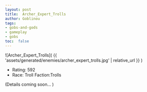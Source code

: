 ```yaml
---
layout: post
title:  Archer_Expert_Trolls
author: Goblinou
tags:
- gobs-and-gods
- gameplay
- gobs
toc:  false
---
```


![Archer_Expert_Trolls]( {{ 'assets/generated/enemies/archer_expert_trolls.jpg' | relative_url }} )
- Rating: 592
- Race: Troll  Faction:Trolls

(Details coming soon... )